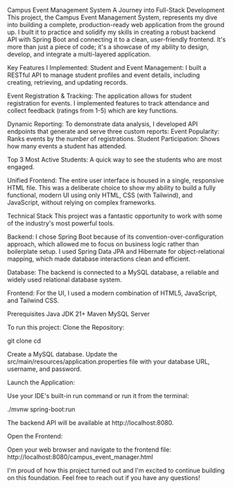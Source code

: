 Campus Event Management System
A Journey into Full-Stack Development
This project, the Campus Event Management System, represents my dive into building a complete, production-ready web application from the ground up.
I built it to practice and solidify my skills in creating a robust backend API with Spring Boot and connecting it to a clean, user-friendly frontend.
It's more than just a piece of code; it's a showcase of my ability to design, develop, and integrate a multi-layered application.

Key Features I Implemented:
Student and Event Management: I built a RESTful API to manage student profiles and event details, including creating, retrieving, and updating records.

Event Registration & Tracking: The application allows for  student registration for events. I implemented features to track attendance and collect feedback (ratings from 1-5) which are key  functions.

Dynamic Reporting: To demonstrate data analysis, I developed API endpoints that generate and serve three custom reports:
Event Popularity: Ranks events by the number of registrations.
Student Participation: Shows how many events a student has attended.

Top 3 Most Active Students: A quick way to see the students who are most engaged.

Unified Frontend: The entire user interface is housed in a single, responsive HTML file. This was a deliberate choice to show my ability to build a fully functional, modern UI using only HTML, CSS (with Tailwind), and JavaScript, without relying on complex frameworks.

Technical Stack
This project was a fantastic opportunity to work with some of the industry's most powerful tools.

Backend: I chose Spring Boot because of its convention-over-configuration approach, which allowed me to focus on business logic rather than boilerplate setup. I used Spring Data JPA and Hibernate for object-relational mapping, which made database interactions clean and efficient.

Database: The backend is connected to a MySQL database, a reliable and widely used relational database system.

Frontend: For the UI, I used a modern combination of HTML5, JavaScript, and Tailwind CSS. 


Prerequisites
Java JDK 21+
Maven
MySQL Server

To run this project:
Clone the Repository:

git clone <url>
cd <your-project-folder>

Create a MySQL database.
Update the src/main/resources/application.properties file with your database URL, username, and password.

Launch the Application:

Use your IDE's built-in run command or run it from the terminal:

./mvnw spring-boot:run

The backend API will be available at http://localhost:8080.

Open the Frontend:

Open your web browser and navigate to the frontend file:
http://localhost:8080/campus_event_manager.html

I'm proud of how this project turned out and I'm excited to continue building on this foundation. Feel free to reach out if you have any questions!

